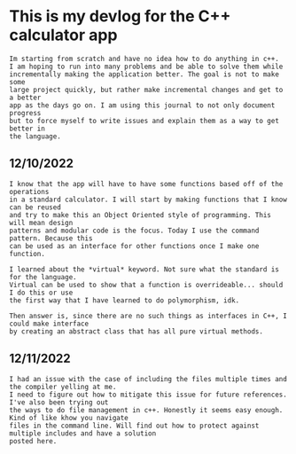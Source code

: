 # This is my devlog for the C++ calculator app

    Im starting from scratch and have no idea how to do anything in c++.
    I am hoping to run into many problems and be able to solve them while 
    incrementally making the application better. The goal is not to make some 
    large project quickly, but rather make incremental changes and get to a better
    app as the days go on. I am using this journal to not only document progress
    but to force myself to write issues and explain them as a way to get better in
    the language. 

## 12/10/2022

    I know that the app will have to have some functions based off of the operations 
    in a standard calculator. I will start by making functions that I know can be reused
    and try to make this an Object Oriented style of programming. This will mean design
    patterns and modular code is the focus. Today I use the command pattern. Because this 
    can be used as an interface for other functions once I make one function. 

    I learned about the *virtual* keyword. Not sure what the standard is for the language.
    Virtual can be used to show that a function is overrideable... should I do this or use 
    the first way that I have learned to do polymorphism, idk.

    Then answer is, since there are no such things as interfaces in C++, I could make interface
    by creating an abstract class that has all pure virtual methods.

## 12/11/2022
    I had an issue with the case of including the files multiple times and the compiler yelling at me. 
    I need to figure out how to mitigate this issue for future references. I've also been trying out 
    the ways to do file management in c++. Honestly it seems easy enough. Kind of like khow you navigate
    files in the command line. Will find out how to protect against multiple includes and have a solution
    posted here.
    